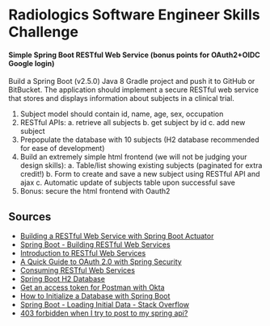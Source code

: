 # Radiologics Software Engineer Skills Challenge

#### Simple Spring Boot RESTful Web Service (bonus points for OAuth2+OIDC Google login)

Build a Spring Boot (v2.5.0) Java 8 Gradle project and push it to GitHub or BitBucket. The application should implement
a secure RESTful web service that stores and displays information about subjects in a clinical trial.

1. Subject model should contain id, name, age, sex, occupation
2. RESTful APIs:
   a. retrieve all subjects b. get subject by id c. add new subject
3. Prepopulate the database with 10 subjects (H2 database recommended for ease of development)
4. Build an extremely simple html frontend (we will not be judging your design skills):
   a. Table/list showing existing subjects (paginated for extra credit!)
   b. Form to create and save a new subject using RESTful API and ajax c. Automatic update of subjects table upon
   successful save
5. Bonus: secure the html frontend with Oauth2

## Sources

* [Building a RESTful Web Service with Spring Boot Actuator](https://spring.io/guides/gs/actuator-service/)
* [Spring Boot - Building RESTful Web Services](https://www.tutorialspoint.com/spring_boot/spring_boot_building_restful_web_services.htm)
* [Introduction to RESTful Web Services](https://www.javatpoint.com/restful-web-services-spring-boot)
* [A Quick Guide to OAuth 2.0 with Spring Security](https://developer.okta.com/blog/2019/03/12/oauth2-spring-security-guide)
* [Consuming RESTful Web Services](https://www.tutorialspoint.com/spring_boot/spring_boot_consuming_restful_web_services.htm)
* [Spring Boot H2 Database](https://www.javatpoint.com/spring-boot-h2-database)
* [Get an access token for Postman with Okta](https://developer.okta.com/docs/guides/implement-oauth-for-okta/request-access-token/)
* [How to Initialize a Database with Spring Boot](https://docs.spring.io/spring-boot/docs/current/reference/html/howto.html#howto.data-initialization)
* [Spring Boot - Loading Initial Data - Stack Overflow](https://stackoverflow.com/questions/38040572/spring-boot-loading-initial-data)
* [403 forbidden when I try to post to my spring api?](https://stackoverflow.com/questions/52449496/403-forbidden-when-i-try-to-post-to-my-spring-api?rq=1)
